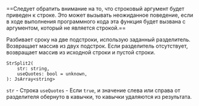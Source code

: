 

==Следует обратить внимание на то, что строковый аргумент будет приведен к строке. Это может вызывать неожиданное поведение, если в ходе выполнения программного кода эта функция будет вызвана с аргументом, который не является строкой.==

Разбивает сроку на две подстроки, использую заданный разделитель. Возвращает массив из двух подстрок. Если разделитель отсутствует, возвращает массив из исходной строки и пустой строки.
```
StrSplit2(
	str: string,
	useQuotes: bool = unknown,
): JsArray<string>
```
`str` - Строка
`useQuotes` - Если `true`, и значение слева или справа от разделителя обернуто в кавычки, то кавычки удаляются из результата.